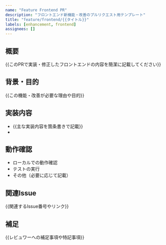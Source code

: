 ```yaml
---
name: "Feature Frontend PR"
description: "フロントエンド新機能・改善のプルリクエスト用テンプレート"
title: "feature/frontend/{{タイトル}}"
labels: [enhancement, frontend]
assignees: []
---
```


## 概要
{{このPRで実装・修正したフロントエンドの内容を簡潔に記載してください}}

## 背景・目的
{{この機能・改善が必要な理由や目的}}

## 実装内容
- {{主な実装内容を箇条書きで記載}}
-

## 動作確認
- ローカルでの動作確認
- テストの実行
- その他（必要に応じて記載）

## 関連Issue
{{関連するIssue番号やリンク}}

## 補足
{{レビュワーへの補足事項や特記事項}} 